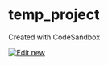# temp_project
Created with CodeSandbox

[![Edit new](https://codesandbox.io/static/img/play-codesandbox.svg)](https://codesandbox.io/s/98180y93wy)
